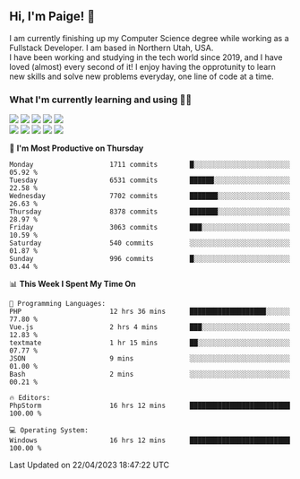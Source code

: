 ## Hi, I'm Paige! :vulcan_salute:

I am currently finishing up my Computer Science degree while working as a Fullstack Developer. I am based in Northern Utah, USA. \
I have been working and studying in the tech world since 2019, and I have loved (almost) every second of it! I enjoy having the opprotunity to learn new skills and solve new problems everyday, one line of code at a time.  

### What I'm currently learning and using :woman_technologist:
![](https://img.shields.io/badge/Laravel-FF2D20?style=for-the-badge&logo=laravel&logoColor=white) 
![](https://img.shields.io/badge/PHP-777BB4?style=for-the-badge&logo=php&logoColor=white)
![](https://img.shields.io/badge/Vue.js-35495E?style=for-the-badge&logo=vuedotjs&logoColor=4FC08D) 
![](https://img.shields.io/badge/MySQL-005C84?style=for-the-badge&logo=mysql&logoColor=white) 
![](https://img.shields.io/badge/Tailwind_CSS-38B2AC?style=for-the-badge&logo=tailwind-css&logoColor=white) \
![](https://img.shields.io/badge/Python-FFD43B?style=for-the-badge&logo=python&logoColor=blue)
![](https://img.shields.io/badge/Django-092E20?style=for-the-badge&logo=django&logoColor=green)
![](https://img.shields.io/badge/Kotlin-0095D5?&style=for-the-badge&logo=kotlin&logoColor=white)
![](https://img.shields.io/badge/Java-ED8B00?style=for-the-badge&logo=java&logoColor=white)
![](https://img.shields.io/badge/Haskell-5D4F85?style=for-the-badge&logo=haskell&logoColor=white) 

<!--START_SECTION:waka-->
📅 **I'm Most Productive on Thursday** 

```text
Monday                   1711 commits        █░░░░░░░░░░░░░░░░░░░░░░░░   05.92 % 
Tuesday                  6531 commits        ██████░░░░░░░░░░░░░░░░░░░   22.58 % 
Wednesday                7702 commits        ███████░░░░░░░░░░░░░░░░░░   26.63 % 
Thursday                 8378 commits        ███████░░░░░░░░░░░░░░░░░░   28.97 % 
Friday                   3063 commits        ███░░░░░░░░░░░░░░░░░░░░░░   10.59 % 
Saturday                 540 commits         ░░░░░░░░░░░░░░░░░░░░░░░░░   01.87 % 
Sunday                   996 commits         █░░░░░░░░░░░░░░░░░░░░░░░░   03.44 % 
```


📊 **This Week I Spent My Time On** 

```text
💬 Programming Languages: 
PHP                      12 hrs 36 mins      ███████████████████░░░░░░   77.80 % 
Vue.js                   2 hrs 4 mins        ███░░░░░░░░░░░░░░░░░░░░░░   12.83 % 
textmate                 1 hr 15 mins        ██░░░░░░░░░░░░░░░░░░░░░░░   07.77 % 
JSON                     9 mins              ░░░░░░░░░░░░░░░░░░░░░░░░░   01.00 % 
Bash                     2 mins              ░░░░░░░░░░░░░░░░░░░░░░░░░   00.21 % 

🔥 Editors: 
PhpStorm                 16 hrs 12 mins      █████████████████████████   100.00 % 

💻 Operating System: 
Windows                  16 hrs 12 mins      █████████████████████████   100.00 % 
```


 Last Updated on 22/04/2023 18:47:22 UTC
<!--END_SECTION:waka-->
